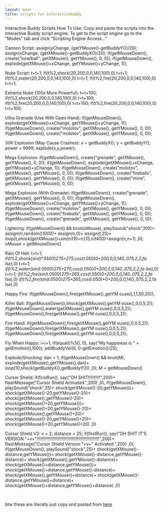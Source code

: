 ```yaml
---
layout: main
title: scripts for interactivebuddy
---
```

Interactive Buddy Scripts
How To Use:
Copy and paste the scripts into the Interactive Buddy script engine.
To get to the script engine go to the "Modes" tab and click "Scripting Engine Access..."

Cannon Script:
assign(yChange, (getYMouse()-getBuddyY())/20); 
assign(xChange, (getXMouse()-getBuddyX())/20); 
if(getMouseDown(), create("bowlball", getXMouse(), getYMouse(), 0, 0)); 
if(getMouseDown(), explode(getXMouse()+xChange, getYMouse()+yChange, 1));

Nuke Script:
t=t+1; 
if(t%2,shock(20,200,0,0,140,100),0) 
t=t+1; 
if(t%2,water(20,200,0,0,140,100),0) 
t=t+1; 
if(t%2,fire(20,200,0,0,140,100),0) 
t=t+1;

Extreme Nuke (100x More Powerful):
t=t+100; 
if(t%2,shock(20,200,0,0,140,100),0) 
t=t+100; 
if(t%2,fire(20,200,0,0,140,100),0) 
t=t+100; 
if(t%2,fire(20,200,0,0,140,100),0) 
t=t+100;

Ultra Grenade (Use With Open Hand):
if(getMouseDown(), explode(getXMouse()+xChange, getYMouse()+yChange, 1)); 
if(getMouseDown(), create("molotov", getXMouse(), getYMouse(), 0, 0)); 
if(getMouseDown(), create("molotov", getXMouse(), getYMouse(), 0, 0));

30K Explosion (May Cause Crashes):
x = getBuddyX(); 
y = getBuddyY(); 
power = 9999; 
explode(x,y,power);

Mega Explosion:
if(getMouseDown(), create("grenade", getXMouse(), getYMouse(), 0, 0)); 
if(getMouseDown(), explode(getXMouse()+xChange, getYMouse()+yChange, 1)); 
if(getMouseDown(), create("molotov", getXMouse(), getYMouse(), 0, 0)); 
if(getMouseDown(), create("fireballs", getXMouse(), getYMouse(), 0, 0)); 
if(getMouseDown(), create("mine", getXMouse(), getYMouse(), 0, 0));

Mega Explosion (With Grenade):
if(getMouseDown(), create("grenade", getXMouse(), getYMouse(), 0, 0)); 
if(getMouseDown(), explode(getXMouse()+xChange, getYMouse()+yChange, 1)); 
if(getMouseDown(), create("molotov", getXMouse(), getYMouse(), 0, 0)); 
if(getMouseDown(), create("fireballs", getXMouse(), getYMouse(), 0, 0)); 
if(getMouseDown(), create("grenade", getXMouse(), getYMouse(), 0, 0));

Lightning:
if(getMouseDown() && bnot(oMouse), 
playSound("shock",100)+ 
assign(rr,random()*1000)+ 
assign(n,0)+ 
assign(t,25)+ 
loop(t,shock(getXMouse()+sin(n/t*10+rr)*15,n/t*400)+assign(n,n+1) 
,0); 
oMouse = getMouseDown()

Rain Of Hell:
t=t+1; 
if(t%2,shock(sin(t*.0500)*275+275,cos(t*.050)*0+200,0,0,140,.075,2,2,fa 
lse),0) 
t=t+1; 
if(t%2,water(sin(t*.0500)*275+270,cos(t*.050)*0+200,0,0,140,.075,2,2,fa 
lse),0) 
t=t+1; 
if(t%2,fire(sin(t*.0500)*275+265,cos(t*.050)*0+200,0,0,140,.075,2,2,fa 
lse),0) 
if(t%2,fire(sin(t*.0500)*275+265,cos(t*.050)*0+200,0,0,140,.075,2,2,fa 
lse),0)

Happy Fire:
if(getMouseDown(),fire(getXMouse(),getYM ouse(),1,1,50,20));

Killer Ball:
if(getMouseDown(),shock(getXMouse(),getYM ouse(),0,0,5,2)); 
if(getMouseDown(),water(getXMouse(),getYM ouse(),0,0,5,2)); 
if(getMouseDown(),fire(getXMouse(),getYM ouse(),0,0,5,2));

Fire Hand:
if(getMouseDown(),fire(getXMouse(),getYM ouse(),0,0,5,2)); 
if(getMouseDown(),fire(getXMouse(),getYM ouse(),0,0,5,2)); 
if(getMouseDown(),fire(getXMouse(),getYM ouse(),0,0,5,2));

Fly When Happy:
i=i+1; 
if(equal(i%50, 0), say("My happiness is 
" + getEmotion(),100)); 
addBuddyVel(0, 0-getEmotion()/25);

Explode/Shocking:
dan = 1; 
if(getMouseDown() && bnot(M), 
explode(getXMouse(),getYMouse(),dan)+ 
loop(10,shock(getBuddyX(),getBuddyY())) 
,0); 
M = getMouseDown() 

Cursor Shield: 
if(firstRun(), 
say("OH SHIT!!!!!!!!!!",200)+ 
flashMessage("Cursor Shield Activated.",200) 
,0); 
if(getMouseDown(), 
playSound("shock",25)+ 
shock(getXMouse()-20,getYMouse())+ 
shock(getXMouse()-20,getYMouse()-20)+ 
shock(getXMouse(),getYMouse()-20)+ 
shock(getXMouse()+20,getYMouse())+ 
shock(getXMouse()+20,getYMouse()-20)+ 
shock(getXMouse(),getYMouse()+20)+ 
shock(getXMouse()-20,getYMouse()+20)+ 
shock(getXMouse()+20,getYMouse()+20) 
,0)

Cursor Shield V2:
v = 2; 
distance = 25; 
if(firstRun(), 
say("OH SHIT IT'S VERSION "+v+"!!!!!!!!!!!!!!!!!!!!!!!!!!!!!!!!!!!!!!!!!!!!!!!!!!!",200)+ 
flashMessage("Cursor Shield Version "+v+" Activated.",200) 
,0); 
if(getMouseDown(), 
playSound("shock",25)+ 
shock(getXMouse()-distance,getYMouse())+ 
shock(getXMouse()-distance,getYMouse()-distance)+ 
shock(getXMouse(),getYMouse()-distance)+ 
shock(getXMouse()+distance,getYMouse())+ 
shock(getXMouse()+distance,getYMouse()-distance)+ 
shock(getXMouse(),getYMouse()+distance)+ 
shock(getXMouse()-distance,getYMouse()+distance)+ 
shock(getXMouse()+distance,getYMouse()+distance) 
,0)

<br>

btw these are literally just copy and pasted from <a href="https://sites.google.com/site/freeeducationgames/walkthroughs-cheats/interactive-buddy-scripts"> here </a>
